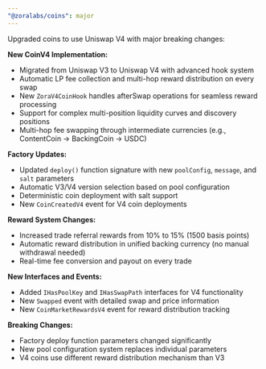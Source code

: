 ```yaml
---
"@zoralabs/coins": major
---
```


Upgraded coins to use Uniswap V4 with major breaking changes:

**New CoinV4 Implementation:**

- Migrated from Uniswap V3 to Uniswap V4 with advanced hook system
- Automatic LP fee collection and multi-hop reward distribution on every swap
- New `ZoraV4CoinHook` handles afterSwap operations for seamless reward processing
- Support for complex multi-position liquidity curves and discovery positions
- Multi-hop fee swapping through intermediate currencies (e.g., ContentCoin → BackingCoin → USDC)

**Factory Updates:**

- Updated `deploy()` function signature with new `poolConfig`, `message`, and `salt` parameters
- Automatic V3/V4 version selection based on pool configuration
- Deterministic coin deployment with salt support
- New `CoinCreatedV4` event for V4 coin deployments

**Reward System Changes:**

- Increased trade referral rewards from 10% to 15% (1500 basis points)
- Automatic reward distribution in unified backing currency (no manual withdrawal needed)
- Real-time fee conversion and payout on every trade

**New Interfaces and Events:**

- Added `IHasPoolKey` and `IHasSwapPath` interfaces for V4 functionality
- New `Swapped` event with detailed swap and price information
- New `CoinMarketRewardsV4` event for reward distribution tracking

**Breaking Changes:**

- Factory deploy function parameters changed significantly
- New pool configuration system replaces individual parameters
- V4 coins use different reward distribution mechanism than V3

